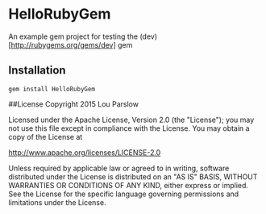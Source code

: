 # HelloRubyGem
An example gem project for testing the (dev)[http://rubygems.org/gems/dev] gem 

## Installation 

    gem install HelloRubyGem

##License
Copyright 2015 Lou Parslow

Licensed under the Apache License, Version 2.0 (the "License");
you may not use this file except in compliance with the License.
You may obtain a copy of the License at

http://www.apache.org/licenses/LICENSE-2.0

Unless required by applicable law or agreed to in writing, software
distributed under the License is distributed on an "AS IS" BASIS,
WITHOUT WARRANTIES OR CONDITIONS OF ANY KIND, either express or implied.
See the License for the specific language governing permissions and
limitations under the License.
